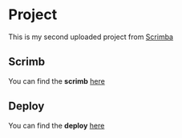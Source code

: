 # Project

This is my second uploaded project from [Scrimba](https://scrimba.com)

## Scrimb

You can find the **scrimb** [here](https://scrimba.com/scrim/P)

## Deploy

You can find the **deploy** [here](https://P.paulaabro.com)
